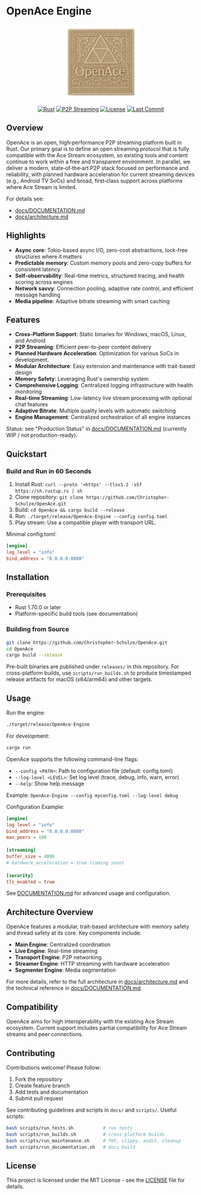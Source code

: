 # OpenAce Engine

<p align="center">
  <img src="image.png" alt="OpenAce Engine Logo" width="200"/>
</p>

<p align="center">
  <a href="https://www.rust-lang.org/"><img src="https://img.shields.io/badge/Rust-000000?style=for-the-badge&logo=rust&logoColor=white" alt="Rust"></a>
  <a href="#"><img src="https://img.shields.io/badge/P2P-Streaming-blue?style=for-the-badge" alt="P2P Streaming"></a>
  <a href="./docs/LICENSE"><img src="https://img.shields.io/badge/License-MIT-green?style=for-the-badge" alt="License"></a>
  <a href="https://github.com/Christopher-Schulze/OpenAce"><img src="https://img.shields.io/github/last-commit/Christopher-Schulze/OpenAce?style=for-the-badge" alt="Last Commit"></a>
</p>

## Overview

OpenAce is an open, high‑performance P2P streaming platform built in Rust. Our primary goal is to define an open streaming protocol that is fully compatible with the Ace Stream ecosystem, so existing tools and content continue to work within a free and transparent environment. In parallel, we deliver a modern, state‑of‑the‑art P2P stack focused on performance and reliability, with planned hardware acceleration for current streaming devices (e.g., Android TV SoCs) and broad, first‑class support across platforms where Ace Stream is limited.

For details see:
- [docs/DOCUMENTATION.md](./docs/DOCUMENTATION.md)
- [docs/architecture.md](./docs/architecture.md)

## Highlights

- **Async core**: Tokio-based async I/O, zero-cost abstractions, lock-free structures where it matters
- **Predictable memory**: Custom memory pools and zero-copy buffers for consistent latency
- **Self-observability**: Real-time metrics, structured tracing, and health scoring across engines
- **Network savvy**: Connection pooling, adaptive rate control, and efficient message handling
- **Media pipeline**: Adaptive bitrate streaming with smart caching

## Features

- **Cross-Platform Support**: Static binaries for Windows, macOS, Linux, and Android
- **P2P Streaming**: Efficient peer-to-peer content delivery
- **Planned Hardware Acceleration**: Optimization for various SoCs in development.
- **Modular Architecture**: Easy extension and maintenance with trait-based design
- **Memory Safety**: Leveraging Rust's ownership system
- **Comprehensive Logging**: Centralized logging infrastructure with health monitoring
- **Real-time Streaming**: Low-latency live stream processing with optional chat features
- **Adaptive Bitrate**: Multiple quality levels with automatic switching
- **Engine Management**: Centralized orchestration of all engine instances

Status: see "Production Status" in [docs/DOCUMENTATION.md](./docs/DOCUMENTATION.md) (currently WIP / not production-ready).

## Quickstart

### Build and Run in 60 Seconds
1. Install Rust: `curl --proto '=https' --tlsv1.2 -sSf https://sh.rustup.rs | sh`
2. Clone repository: `git clone https://github.com/Christopher-Schulze/OpenAce.git`
3. Build: `cd OpenAce && cargo build --release`
4. Run: `./target/release/OpenAce-Engine --config config.toml`
5. Play stream: Use a compatible player with transport URL.

Minimal config.toml:
```toml
[engine]
log_level = "info"
bind_address = "0.0.0.0:8080"
```

## Installation

### Prerequisites
- Rust 1.70.0 or later
- Platform-specific build tools (see documentation)

### Building from Source

```bash
git clone https://github.com/Christopher-Schulze/OpenAce.git
cd OpenAce
cargo build --release
```

Pre-built binaries are published under `releases/` in this repository. For cross-platform builds, use `scripts/run_builds.sh` to produce timestamped release artifacts for macOS (x64/arm64) and other targets.

## Usage

Run the engine:

```bash
./target/release/OpenAce-Engine
```

For development:

```bash
cargo run
```

OpenAce supports the following command-line flags:
- `--config <PATH>`: Path to configuration file (default: config.toml)
- `--log-level <LEVEL>`: Set log level (trace, debug, info, warn, error)
- `--help`: Show help message

Example: `OpenAce-Engine --config myconfig.toml --log-level debug`

Configuration Example:

```toml
[engine]
log_level = "info"
bind_address = "0.0.0.0:8080"
max_peers = 100

[streaming]
buffer_size = 4096
# hardware_acceleration = true (coming soon)

[security]
tls_enabled = true
```

See [DOCUMENTATION.md](./docs/DOCUMENTATION.md) for advanced usage and configuration.

## Architecture Overview

OpenAce features a modular, trait-based architecture with memory safety and thread safety at its core. Key components include:
- **Main Engine**: Centralized coordination
- **Live Engine**: Real-time streaming
- **Transport Engine**: P2P networking
- **Streamer Engine**: HTTP streaming with hardware acceleration
- **Segmenter Engine**: Media segmentation

For more details, refer to the full architecture in [docs/architecture.md](./docs/architecture.md) and the technical reference in [docs/DOCUMENTATION.md](./docs/DOCUMENTATION.md).

## Compatibility

OpenAce aims for high interoperability with the existing Ace Stream ecosystem. Current support includes partial compatibility for Ace Stream streams and peer connections. 

## Contributing

Contributions welcome! Please follow:
1. Fork the repository
2. Create feature branch
3. Add tests and documentation
4. Submit pull request

See contributing guidelines and scripts in `docs/` and `scripts/`. Useful scripts:

```bash
bash scripts/run_tests.sh           # run tests
bash scripts/run_builds.sh          # cross-platform builds
bash scripts/run_maintenance.sh     # fmt, clippy, audit, cleanup
bash scripts/run_documentation.sh   # docs build
```

## License

This project is licensed under the MIT License - see the [LICENSE](./docs/LICENSE) file for details.